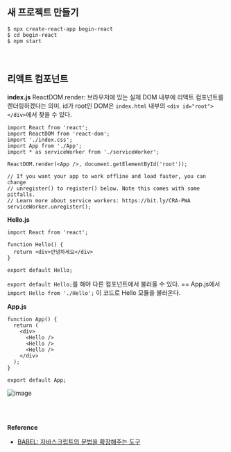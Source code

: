 ## 새 프로젝트 만들기
`$ npx create-react-app begin-react`<br/>
`$ cd begin-react`<br/>
`$ npm start`<br/>
<br/><br/>

## 리액트 컴포넌트
**index.js**
ReactDOM.render: 브라우저에 있는 실제 DOM 내부에 리액트 컴포넌트를 렌더링하겠다는 의미. id가 root인 DOM은 `index.html` 내부의
`<div id="root"></div>`에서 찾을 수 있다.

```
import React from 'react';
import ReactDOM from 'react-dom';
import './index.css';
import App from './App';
import * as serviceWorker from './serviceWorker';

ReactDOM.render(<App />, document.getElementById('root'));

// If you want your app to work offline and load faster, you can change
// unregister() to register() below. Note this comes with some pitfalls.
// Learn more about service workers: https://bit.ly/CRA-PWA
serviceWorker.unregister();
```

**Hello.js**
```
import React from 'react';

function Hello() {
  return <div>안녕하세요</div>
}

export default Hello;
```
`export default Hello;`를 해야 다른 컴포넌트에서 불러올 수 있다.
== App.js에서 `import Hello from './Hello';` 이 코드로 Hello 모듈을 불러온다.

**App.js**
```
function App() {
  return (
    <div>
      <Hello />
      <Hello />
      <Hello />
    </div>
  );
}

export default App;
```
![image](https://github.com/wonlog/TIL/assets/149459170/365e4168-c1c0-4a1d-a03f-811bba11ae4a)

<br/><br/>

**Reference**
- [BABEL: 자바스크립트의 문법을 확장해주는 도구](https://babeljs.io/repl#?browsers=defaults%2C%20not%20ie%2011%2C%20not%20ie_mob%2011&build=&builtIns=false&corejs=3.21&spec=false&loose=false&code_lz=DwEwlgbgfAUABHYAjKAJApgG0we2AehTgHUcAnTEAQhgPGiA&debug=false&forceAllTransforms=false&modules=false&shippedProposals=false&circleciRepo=&evaluate=false&fileSize=false&timeTravel=false&sourceType=module&lineWrap=true&presets=env%2Creact%2Cstage-2&prettier=false&targets=&version=7.24.0&externalPlugins=&assumptions=%7B%7D)
